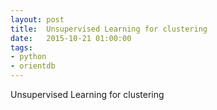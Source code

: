 ```yaml
---
layout: post
title:  Unsupervised Learning for clustering
date:   2015-10-21 01:00:00
tags:
- python
- orientdb
---
```


Unsupervised Learning for clustering
